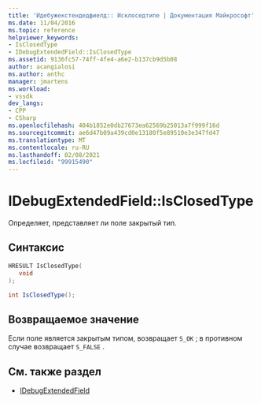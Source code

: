```yaml
---
title: 'Идебужекстендедфиелд:: Исклоседтипе | Документация Майкрософт'
ms.date: 11/04/2016
ms.topic: reference
helpviewer_keywords:
- IsClosedType
- IDebugExtendedField::IsClosedType
ms.assetid: 9136fc57-74ff-4fe4-a6e2-b137cb9d5b08
author: acangialosi
ms.author: anthc
manager: jmartens
ms.workload:
- vssdk
dev_langs:
- CPP
- CSharp
ms.openlocfilehash: 404b1852e0db27673ea62569b25013a7f999f16d
ms.sourcegitcommit: ae6d47b09a439cd0e13180f5e89510e3e347fd47
ms.translationtype: MT
ms.contentlocale: ru-RU
ms.lasthandoff: 02/08/2021
ms.locfileid: "99915490"
---
```

# <a name="idebugextendedfieldisclosedtype"></a>IDebugExtendedField::IsClosedType
Определяет, представляет ли поле закрытый тип.

## <a name="syntax"></a>Синтаксис

```cpp
HRESULT IsClosedType(
   void
);
```

```csharp
int IsClosedType();
```

## <a name="return-value"></a>Возвращаемое значение
 Если поле является закрытым типом, возвращает `S_OK` ; в противном случае возвращает `S_FALSE` .

## <a name="see-also"></a>См. также раздел
- [IDebugExtendedField](../../../extensibility/debugger/reference/idebugextendedfield.md)
